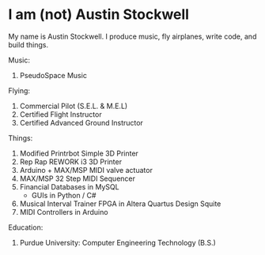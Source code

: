 # I am (not) Austin Stockwell
My name is Austin Stockwell.  I produce music, fly airplanes, write code, and build things.

Music:
1) PseudoSpace Music

Flying:
1) Commercial Pilot (S.E.L. & M.E.L)
2) Certified Flight Instructor
3) Certified Advanced Ground Instructor

Things:
1) Modified Printrbot Simple 3D Printer
2) Rep Rap REWORK i3 3D Printer
3) Arduino + MAX/MSP MIDI valve actuator
4) MAX/MSP 32 Step MIDI Sequencer
5) Financial Databases in MySQL
    - GUIs in Python / C#
6) Musical Interval Trainer FPGA in Altera Quartus Design Squite
7) MIDI Controllers in Arduino

Education: 
1) Purdue University: Computer Engineering Technology (B.S.)


